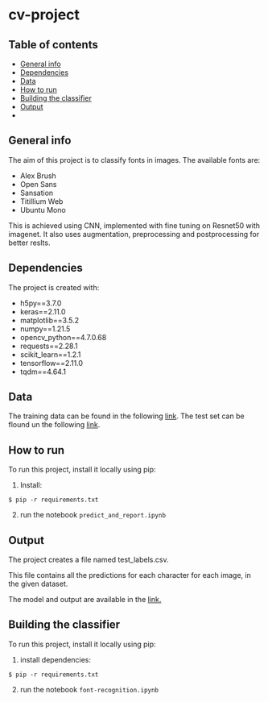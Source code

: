 # cv-project

## Table of contents
* [General info](#general-info)
* [Dependencies](#Dependencies)
* [Data](#Data)
* [How to run](#How-to-run)
* [Building the classifier](#Building-the-classifier)
* [Output](#Output)
* 
## General info
The aim of this project is to classify fonts in images. 
The available fonts are: 
* Alex Brush
* Open Sans
* Sansation
* Titillium Web
* Ubuntu Mono


This is achieved using CNN, implemented with fine tuning on Resnet50 with imagenet. It also uses augmentation, preprocessing and postprocessing for better reslts.
	
## Dependencies
The project is created with:
* h5py==3.7.0
* keras==2.11.0
* matplotlib==3.5.2
* numpy==1.21.5
* opencv_python==4.7.0.68
* requests==2.28.1
* scikit_learn==1.2.1
* tensorflow==2.11.0
* tqdm==4.64.1

## Data
The training data can be found in the following [link](https://drive.google.com/drive/folders/1jzHYpTwywUYA53nMGHVROSuVO14hEueq?usp=sharing). 
The test set can be flound un the following [link](https://drive.google.com/drive/folders/1XJXgbHYs4L-SyihCRKq6-E74HKk77dM8?usp=sharing).
	
## How to run
To run this project, install it locally using pip:
1. Install:

```
$ pip -r requirements.txt
```
2. run the notebook ```predict_and_report.ipynb```

## Output
The project creates a file named test_labels.csv.

This file contains all the predictions for each character for each image, in the given dataset.

The model and output are available in the [link.](https://drive.google.com/drive/folders/1XJXgbHYs4L-SyihCRKq6-E74HKk77dM8?usp=sharing)

## Building the classifier
To run this project, install it locally using pip:
1. install dependencies:
```
$ pip -r requirements.txt
```
2. run the notebook ```font-recognition.ipynb```
